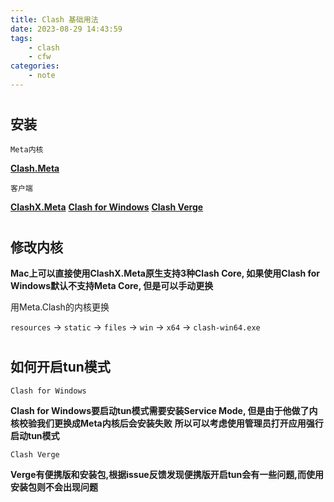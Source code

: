 ```yaml
---
title: Clash 基础用法
date: 2023-08-29 14:43:59
tags: 
    - clash
    - cfw
categories: 
    - note
---
```


# <h2 id="ins">安装</h2>

`Meta内核`

[__Clash.Meta__](https://github.com/MetaCubeX/Clash.Meta/releases)

`客户端`

[__ClashX.Meta__](https://github.com/MetaCubeX/ClashX.Meta/releases)
[__Clash for Windows__](https://github.com/Fndroid/clash_for_windows_pkg/releases)
[__Clash Verge__](https://github.com/zzzgydi/clash-verge/releases)

# <h2 id="core">修改内核</h2>

__Mac上可以直接使用ClashX.Meta原生支持3种Clash Core, 如果使用Clash for Windows默认不支持Meta Core, 但是可以手动更换__

用Meta.Clash的内核更换

`resources` -> `static` -> `files` -> `win` -> `x64` -> `clash-win64.exe`

# <h2 id="tun">如何开启tun模式</h2>

`Clash for Windows`

__Clash for Windows要启动tun模式需要安装Service Mode, 但是由于他做了内核校验我们更换成Meta内核后会安装失败__
__所以可以考虑使用管理员打开应用强行启动tun模式__

`Clash Verge`

__Verge有便携版和安装包,根据issue反馈发现便携版开启tun会有一些问题,而使用安装包则不会出现问题__